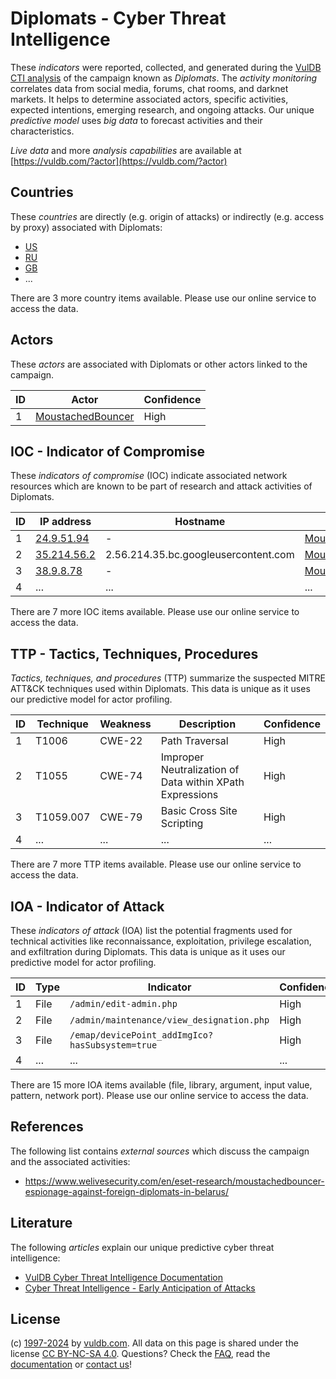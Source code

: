 # Diplomats - Cyber Threat Intelligence

These _indicators_ were reported, collected, and generated during the [VulDB CTI analysis](https://vuldb.com/?kb.cti) of the campaign known as _Diplomats_. The _activity monitoring_ correlates data from social media, forums, chat rooms, and darknet markets. It helps to determine associated actors, specific activities, expected intentions, emerging research, and ongoing attacks. Our unique _predictive model_ uses _big data_ to forecast activities and their characteristics.

_Live data_ and more _analysis capabilities_ are available at [https://vuldb.com/?actor](https://vuldb.com/?actor)

## Countries

These _countries_ are directly (e.g. origin of attacks) or indirectly (e.g. access by proxy) associated with Diplomats:

* [US](https://vuldb.com/?country.us)
* [RU](https://vuldb.com/?country.ru)
* [GB](https://vuldb.com/?country.gb)
* ...

There are 3 more country items available. Please use our online service to access the data.

## Actors

These _actors_ are associated with Diplomats or other actors linked to the campaign.

ID | Actor | Confidence
-- | ----- | ----------
1 | [MoustachedBouncer](https://vuldb.com/?actor.moustachedbouncer) | High

## IOC - Indicator of Compromise

These _indicators of compromise_ (IOC) indicate associated network resources which are known to be part of research and attack activities of Diplomats.

ID | IP address | Hostname | Actor | Confidence
-- | ---------- | -------- | ----- | ----------
1 | [24.9.51.94](https://vuldb.com/?ip.24.9.51.94) | - | [MoustachedBouncer](https://vuldb.com/?actor.moustachedbouncer) | High
2 | [35.214.56.2](https://vuldb.com/?ip.35.214.56.2) | 2.56.214.35.bc.googleusercontent.com | [MoustachedBouncer](https://vuldb.com/?actor.moustachedbouncer) | Medium
3 | [38.9.8.78](https://vuldb.com/?ip.38.9.8.78) | - | [MoustachedBouncer](https://vuldb.com/?actor.moustachedbouncer) | High
4 | ... | ... | ... | ...

There are 7 more IOC items available. Please use our online service to access the data.

## TTP - Tactics, Techniques, Procedures

_Tactics, techniques, and procedures_ (TTP) summarize the suspected MITRE ATT&CK techniques used within Diplomats. This data is unique as it uses our predictive model for actor profiling.

ID | Technique | Weakness | Description | Confidence
-- | --------- | -------- | ----------- | ----------
1 | T1006 | CWE-22 | Path Traversal | High
2 | T1055 | CWE-74 | Improper Neutralization of Data within XPath Expressions | High
3 | T1059.007 | CWE-79 | Basic Cross Site Scripting | High
4 | ... | ... | ... | ...

There are 7 more TTP items available. Please use our online service to access the data.

## IOA - Indicator of Attack

These _indicators of attack_ (IOA) list the potential fragments used for technical activities like reconnaissance, exploitation, privilege escalation, and exfiltration during Diplomats. This data is unique as it uses our predictive model for actor profiling.

ID | Type | Indicator | Confidence
-- | ---- | --------- | ----------
1 | File | `/admin/edit-admin.php` | High
2 | File | `/admin/maintenance/view_designation.php` | High
3 | File | `/emap/devicePoint_addImgIco?hasSubsystem=true` | High
4 | ... | ... | ...

There are 15 more IOA items available (file, library, argument, input value, pattern, network port). Please use our online service to access the data.

## References

The following list contains _external sources_ which discuss the campaign and the associated activities:

* https://www.welivesecurity.com/en/eset-research/moustachedbouncer-espionage-against-foreign-diplomats-in-belarus/

## Literature

The following _articles_ explain our unique predictive cyber threat intelligence:

* [VulDB Cyber Threat Intelligence Documentation](https://vuldb.com/?kb.cti)
* [Cyber Threat Intelligence - Early Anticipation of Attacks](https://www.scip.ch/en/?labs.20201022)

## License

(c) [1997-2024](https://vuldb.com/?kb.changelog) by [vuldb.com](https://vuldb.com/?kb.about). All data on this page is shared under the license [CC BY-NC-SA 4.0](https://creativecommons.org/licenses/by-nc-sa/4.0/). Questions? Check the [FAQ](https://vuldb.com/?kb.faq), read the [documentation](https://vuldb.com/?kb) or [contact us](https://vuldb.com/?contact)!
